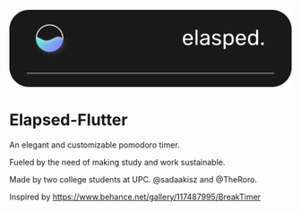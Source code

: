 ![Image of elapsed.](https://github.com/sadaakisz/Elapsed-Flutter/blob/develop/ElapsedTitle.png)

# Elapsed-Flutter
An elegant and customizable pomodoro timer.

Fueled by the need of making study and work sustainable.

Made by two college students at UPC. @sadaakisz and @TheRoro.

Inspired by https://www.behance.net/gallery/117487995/BreakTimer
